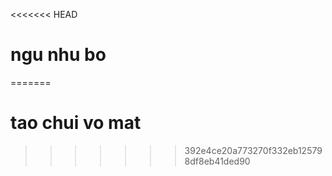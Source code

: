 <<<<<<< HEAD
# ngu nhu bo
=======
# tao chui vo mat
>>>>>>> 392e4ce20a773270f332eb125798df8eb41ded90
